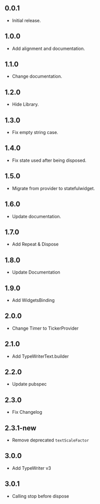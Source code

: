 ## 0.0.1

- Initial release.

## 1.0.0

- Add alignment and documentation.

## 1.1.0

- Change documentation.

## 1.2.0

- Hide Library.

## 1.3.0

- Fix empty string case.

## 1.4.0

- Fix state used after being disposed.

## 1.5.0

- Migrate from provider to statefulwidget.

## 1.6.0

- Update documentation.

## 1.7.0

- Add Repeat & Dispose

## 1.8.0

- Update Documentation

## 1.9.0

- Add WidgetsBinding

## 2.0.0

- Change Timer to TickerProvider

## 2.1.0

- Add TypeWriterText.builder

## 2.2.0

- Update pubspec

## 2.3.0

- Fix Changelog

## 2.3.1-new
- Remove deprecated `textScaleFactor`

## 3.0.0
- Add TypeWriter v3

## 3.0.1
- Calling stop before dispose